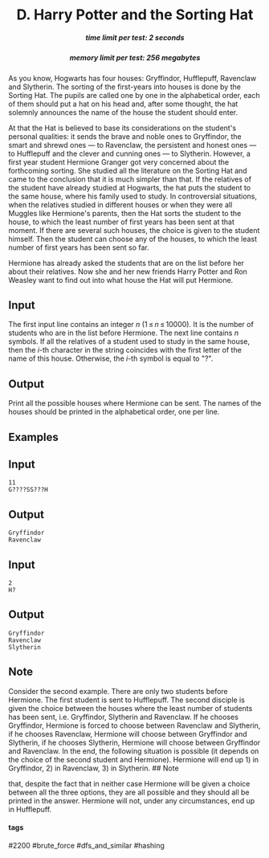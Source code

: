 <h1 style='text-align: center;'> D. Harry Potter and the Sorting Hat</h1>

<h5 style='text-align: center;'>time limit per test: 2 seconds</h5>
<h5 style='text-align: center;'>memory limit per test: 256 megabytes</h5>

As you know, Hogwarts has four houses: Gryffindor, Hufflepuff, Ravenclaw and Slytherin. The sorting of the first-years into houses is done by the Sorting Hat. The pupils are called one by one in the alphabetical order, each of them should put a hat on his head and, after some thought, the hat solemnly announces the name of the house the student should enter.

At that the Hat is believed to base its considerations on the student's personal qualities: it sends the brave and noble ones to Gryffindor, the smart and shrewd ones — to Ravenclaw, the persistent and honest ones — to Hufflepuff and the clever and cunning ones — to Slytherin. However, a first year student Hermione Granger got very concerned about the forthcoming sorting. She studied all the literature on the Sorting Hat and came to the conclusion that it is much simpler than that. If the relatives of the student have already studied at Hogwarts, the hat puts the student to the same house, where his family used to study. In controversial situations, when the relatives studied in different houses or when they were all Muggles like Hermione's parents, then the Hat sorts the student to the house, to which the least number of first years has been sent at that moment. If there are several such houses, the choice is given to the student himself. Then the student can choose any of the houses, to which the least number of first years has been sent so far. 

Hermione has already asked the students that are on the list before her about their relatives. Now she and her new friends Harry Potter and Ron Weasley want to find out into what house the Hat will put Hermione.

## Input

The first input line contains an integer *n* (1 ≤ *n* ≤ 10000). It is the number of students who are in the list before Hermione. The next line contains *n* symbols. If all the relatives of a student used to study in the same house, then the *i*-th character in the string coincides with the first letter of the name of this house. Otherwise, the *i*-th symbol is equal to "?".

## Output

Print all the possible houses where Hermione can be sent. The names of the houses should be printed in the alphabetical order, one per line.

## Examples

## Input


```
11  
G????SS???H  

```
## Output


```
Gryffindor  
Ravenclaw  

```
## Input


```
2  
H?  

```
## Output


```
Gryffindor  
Ravenclaw  
Slytherin  

```
## Note

Consider the second example. There are only two students before Hermione. The first student is sent to Hufflepuff. The second disciple is given the choice between the houses where the least number of students has been sent, i.e. Gryffindor, Slytherin and Ravenclaw. If he chooses Gryffindor, Hermione is forced to choose between Ravenclaw and Slytherin, if he chooses Ravenclaw, Hermione will choose between Gryffindor and Slytherin, if he chooses Slytherin, Hermione will choose between Gryffindor and Ravenclaw. In the end, the following situation is possible (it depends on the choice of the second student and Hermione). Hermione will end up 1) in Gryffindor, 2) in Ravenclaw, 3) in Slytherin. ## Note

 that, despite the fact that in neither case Hermione will be given a choice between all the three options, they are all possible and they should all be printed in the answer. Hermione will not, under any circumstances, end up in Hufflepuff.



#### tags 

#2200 #brute_force #dfs_and_similar #hashing 